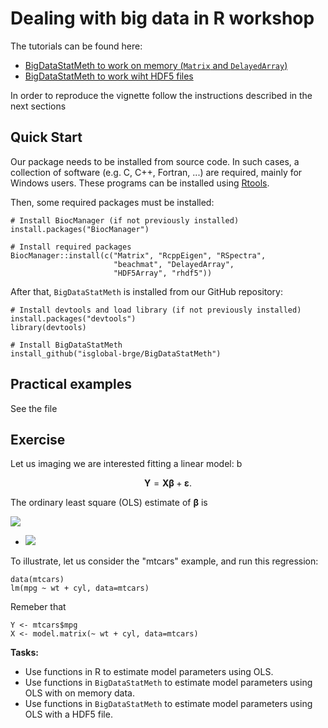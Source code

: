# Dealing with big data in R workshop

The tutorials can be found here:

- [BigDataStatMeth to work on memory (`Matrix` and `DelayedArray`)](https://rpubs.com/jrgonzalezISGlobal/BigDatStatMeth_memory)
- [BigDataStatMeth to work wiht HDF5 files](https://rpubs.com/jrgonzalezISGlobal/BigDatStatMeth_hdf5)

In order to reproduce the vignette follow the instructions described in the next sections

## Quick Start

Our package needs to be installed from source code. In such cases, a collection of software (e.g. C, C++, Fortran, ...) are required, mainly for Windows users. These programs can be installed using [Rtools](https://cran.r-project.org/bin/windows/Rtools/).

Then, some required packages must be installed: 

```
# Install BiocManager (if not previously installed)
install.packages("BiocManager") 

# Install required packages
BiocManager::install(c("Matrix", "RcppEigen", "RSpectra",
                       "beachmat", "DelayedArray",
                       "HDF5Array", "rhdf5"))
```

After that, `BigDataStatMeth` is installed from our GitHub repository:

```
# Install devtools and load library (if not previously installed)
install.packages("devtools") 
library(devtools)

# Install BigDataStatMeth 
install_github("isglobal-brge/BigDataStatMeth")
```

## Practical examples

See the file 

## Exercise

Let us imaging we are interested fitting a linear model:  b

$$\mathbf{Y}=\mathbf{X}\mathbf{\beta}+\mathbf{\varepsilon}.$$  

The ordinary least square (OLS) estimate of $\mathbf{\beta}$ is 

<img src="https://latex.codecogs.com/gif.latex?\widehat{\mathbf{\beta}}=[\mathbf{X}^T\mathbf{X}]^{-1}\mathbf{X}^T\mathbf{y}. t " />

- <img src="https://latex.codecogs.com/gif.latex?s=\text { sensor reading }  " /> 

To illustrate, let us consider the "mtcars" example, and run this regression:

```
data(mtcars)
lm(mpg ~ wt + cyl, data=mtcars)
```

Remeber that

```
Y <- mtcars$mpg
X <- model.matrix(~ wt + cyl, data=mtcars)
```

**Tasks:**
- Use functions in R to estimate model parameters using OLS.
- Use functions in `BigDataStatMeth` to estimate model parameters using OLS with on memory data.
- Use functions in `BigDataStatMeth` to estimate model parameters using OLS with a HDF5 file.






